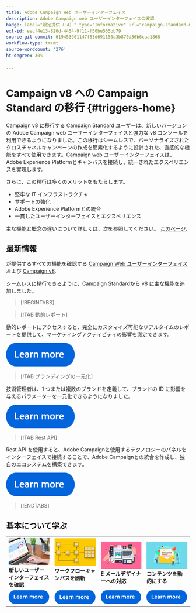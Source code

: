 ```yaml
---
title: Adobe Campaign Web ユーザーインターフェイス
description: Adobe Campaign web ユーザーインターフェイスの確認
badge: label="限定提供（LA）" type="Informative" url="campaign-standard-migration-home.md" tooltip="Campaign Standard移行済みユーザーに制限"
exl-id: eecf4e13-820d-4454-9f11-f50be565bb79
source-git-commit: 619453901147f83d691156a3b870d36b6caa1868
workflow-type: tm+mt
source-wordcount: '276'
ht-degree: 30%

---
```


# Campaign v8 への Campaign Standard の移行 {#triggers-home}

Campaign v8 に移行する Campaign Standard ユーザーは、新しいバージョンの Adobe Campaign web ユーザーインターフェイスと強力な v8 コンソールを利用できるようになりました。この移行はシームレスで、パーソナライズされたクロスチャネルキャンペーンの作成を簡素化するように設計された、直感的な機能をすべて使用できます。Campaign web ユーザーインターフェイスは、Adobe Experience Platformとキャンバスを接続し、統一されたエクスペリエンスを実現します。

さらに、この移行は多くのメリットをもたらします。

* 堅牢な IT インフラストラクチャ
* サポートの強化
* Adobe Experience Platformとの統合
* 一貫したユーザーインターフェイスとエクスペリエンス

主な機能と概念の違いについて詳しくは、次を参照してください。 [このページ](https://experienceleague.adobe.com/en/docs/campaign-web/v8/start/acs-migration).

## 最新情報

が提供するすべての機能を確認する [Campaign Web ユーザーインターフェイス](https://experienceleague.adobe.com/ja/docs/campaign-web/v8/campaign-web-home) および [Campaign v8](https://experienceleague.adobe.com/ja/docs/campaign/campaign-v8/campaign-home).

シームレスに移行できるように、Campaign Standardから v8 に主な機能を追加しました。

>[!BEGINTABS]

>[!TAB 動的レポート]

動的レポートにアクセスすると、完全にカスタマイズ可能なリアルタイムのレポートを提供して、マーケティングアクティビティの影響を測定できます。

[![画像](assets/do-not-localize/learn-more-button.svg)](reporting/get-started-reporting.md)

>[!TAB ブランディングの一元化]

技術管理者は、1 つまたは複数のブランドを定義して、ブランドの ID に影響を与えるパラメーターを一元化できるようになりました。

[![画像](assets/do-not-localize/learn-more-button.svg)](branding/branding-gs.md)

>[!TAB Rest API]

Rest API を使用すると、Adobe Campaignと使用するテクノロジーのパネルをインターフェイスで接続することで、Adobe Campaignとの統合を作成し、独自のエコシステムを構築できます。

[![画像](assets/do-not-localize/learn-more-button.svg)](api/get-started-apis.md)

>[!ENDTABS]

## 基本について学ぶ

<table style="table-layout:fixed">
  <tr style="border: 0;">
    <td>
    <a href="https://experienceleague.adobe.com/en/docs/campaign-web/v8/start/user-interface"><img src="assets/do-not-localize/menu-ui.jpeg"></a>
    <div><strong>新しいユーザーインターフェイスを確認</strong><br/></div>
    </td>
    <td>
    <a href="https://experienceleague.adobe.com/en/docs/campaign-web/v8/wf/gs-workflows"><img src="assets/do-not-localize/menu-workflows.jpeg"></a>
    <div><strong>ワークフローキャンバスを刷新</strong><br/></div><br/>
    </td>
    <td>
    <a href="https://experienceleague.adobe.com/en/docs/campaign-web/v8/msg/email/content/start-design/get-started-email-designer"><img src="assets/do-not-localize/menu-email.png"></a>
    <div><strong>E メールデザイナーへの対応</strong><br/>
    </div></td>
    <td>
    <a href="https://experienceleague.adobe.com/en/docs/campaign-web/v8/msg/dynamic-content/gs-personalization"><img src="assets/do-not-localize/menu-dynamic.png"></a>
    <div><strong>コンテンツを動的にする</strong><br/></div>
    </td>
  </tr>
  <tr style="border: 0;">
    <td align="center"><a href="https://experienceleague.adobe.com/en/docs/campaign-web/v8/start/user-interface"><img src="assets/do-not-localize/learn-more-button.svg"></a></td>
    <td align="center"><a href="https://experienceleague.adobe.com/en/docs/campaign-web/v8/wf/gs-workflows"><img src="assets/do-not-localize/learn-more-button.svg"></a></td>
    <td align="center"><a href="https://experienceleague.adobe.com/en/docs/campaign-web/v8/msg/email/content/start-design/get-started-email-designer"><img src="assets/do-not-localize/learn-more-button.svg"></a></td>
    <td align="center"><a href="https://experienceleague.adobe.com/en/docs/campaign-web/v8/msg/dynamic-content/gs-personalization"><img src="assets/do-not-localize/learn-more-button.svg"></a></td>
    </tr>
</table>

